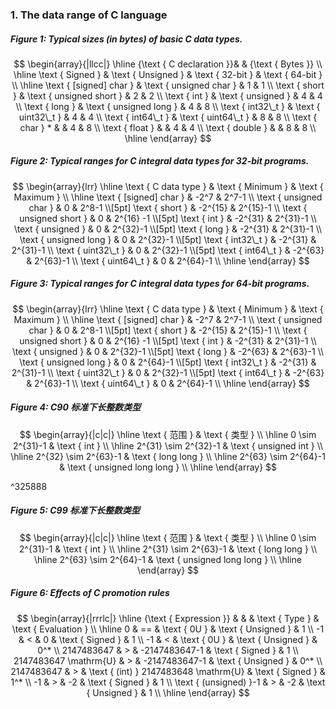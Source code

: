 
### 1. The data range of C language

##### Figure 1: Typical sizes (in bytes) of basic C data types.

$$
\begin{array}{|llcc|}
\hline {\text { C declaration }}& & {\text { Bytes }} \\
\hline \text { Signed } & \text { Unsigned } & \text { 32-bit } & \text { 64-bit } \\
\hline \text { [signed] char } & \text { unsigned char } & 1 & 1 \\
\text { short } & \text { unsigned short } & 2 & 2 \\
\text { int } & \text { unsigned } & 4 & 4 \\
\text { long } & \text { unsigned long } & 4 & 8 \\
\text { int32\_t } & \text { uint32\_t } & 4 & 4 \\
\text { int64\_t } & \text { uint64\_t } & 8 & 8 \\
\text { char } * & & 4 & 8 \\
\text { float } & & 4 & 4 \\
\text { double } & & 8 & 8 \\
\hline
\end{array}
$$




##### Figure 2: Typical ranges for C integral data types for 32-bit programs.


$$
\begin{array}{lrr}
\hline \text { C data type } & \text { Minimum } & \text { Maximum } \\
\hline \text { [signed] char } & -2^7 & 2^7-1 \\
\text { unsigned char } & 0 & 2^8-1 \\[5pt]
\text { short } & -2^{15} & 2^{15}-1 \\
\text { unsigned short } & 0 & 2^{16} -1 \\[5pt]
\text { int } & -2^{31} & 2^{31}-1 \\
\text { unsigned } & 0 & 2^{32}-1 \\[5pt]
\text { long } & -2^{31} & 2^{31}-1 \\
\text { unsigned long } & 0 & 2^{32}-1 \\[5pt]
\text { int32\_t } & -2^{31} & 2^{31}-1 \\
\text { uint32\_t } & 0 & 2^{32}-1 \\[5pt]
\text { int64\_t } & -2^{63} & 2^{63}-1 \\
\text { uint64\_t } & 0 & 2^{64}-1 \\
\hline
\end{array}
$$


##### Figure 3: Typical ranges for C integral data types for 64-bit programs.

$$
\begin{array}{lrr}
\hline \text { C data type } & \text { Minimum } & \text { Maximum } \\
\hline \text { [signed] char } & -2^7 & 2^7-1 \\
\text { unsigned char } & 0 & 2^8-1 \\[5pt]
\text { short } & -2^{15} & 2^{15}-1 \\
\text { unsigned short } & 0 & 2^{16} -1 \\[5pt]
\text { int } & -2^{31} & 2^{31}-1 \\
\text { unsigned } & 0 & 2^{32}-1 \\[5pt]
\text { long } & -2^{63} & 2^{63}-1 \\
\text { unsigned long } & 0 & 2^{64}-1 \\[5pt]
\text { int32\_t } & -2^{31} & 2^{31}-1 \\
\text { uint32\_t } & 0 & 2^{32}-1 \\[5pt]
\text { int64\_t } & -2^{63} & 2^{63}-1 \\
\text { uint64\_t } & 0 & 2^{64}-1 \\
\hline
\end{array}
$$

##### Figure 4: C90 标准下长整数类型
$$
\begin{array}{|c|c|}
\hline \text { 范围 } & \text { 类型 } \\
\hline 0 \sim 2^{31}-1 & \text { int } \\
\hline 2^{31} \sim 2^{32}-1 & \text { unsigned int } \\
\hline 2^{32} \sim 2^{63}-1 & \text { long long } \\
\hline 2^{63} \sim 2^{64}-1 & \text { unsigned long long } \\
\hline
\end{array}
$$

^325888

##### Figure 5: C99 标准下长整数类型
$$
\begin{array}{|c|c|}
\hline \text { 范围 } & \text { 类型 } \\
\hline 0 \sim 2^{31}-1 & \text { int } \\
\hline 2^{31} \sim 2^{63}-1 & \text { long long } \\
\hline 2^{63} \sim 2^{64}-1 & \text { unsigned long long } \\
\hline
\end{array}
$$


##### Figure 6: Effects of C promotion rules
$$
\begin{array}{|rrrlc|}
\hline {\text { Expression }} & & & \text { Type } & \text { Evaluation } \\
\hline 0 & == & \text { 0U } & \text { Unsigned } & 1 \\
-1 & < & 0 & \text { Signed } & 1 \\
-1 & < & \text { 0U } & \text { Unsigned } & 0^* \\
2147483647 & > & -2147483647-1 & \text { Signed } & 1 \\
2147483647 \mathrm{U} & > & -2147483647-1 & \text { Unsigned } & 0^* \\
2147483647 & > & \text { (int) } 2147483648 \mathrm{U} & \text { Signed } & 1^* \\
-1 & > & -2 & \text { Signed } & 1 \\
\text { (unsigned) }-1 & > & -2 & \text { Unsigned } & 1 \\
\hline
\end{array}
$$
